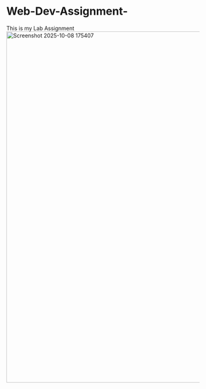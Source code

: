 # Web-Dev-Assignment-
This is my Lab Assignment 
<img width="1887" height="917" alt="Screenshot 2025-10-08 175407" src="https://github.com/user-attachments/assets/a38e155a-3a24-4cf1-b4a4-9dc8cce8e3e5" />
